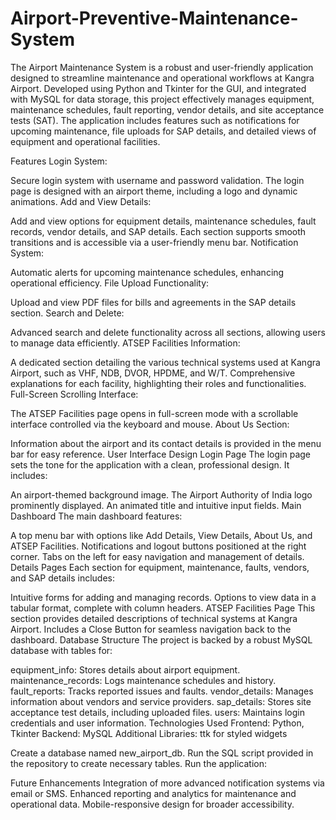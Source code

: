 # Airport-Preventive-Maintenance-System
The Airport Maintenance System is a robust and user-friendly application designed to streamline maintenance and operational workflows at Kangra Airport. Developed using Python and Tkinter for the GUI, and integrated with MySQL for data storage, this project effectively manages equipment, maintenance schedules, fault reporting, vendor details, and site acceptance tests (SAT). The application includes features such as notifications for upcoming maintenance, file uploads for SAP details, and detailed views of equipment and operational facilities.

Features
Login System:

Secure login system with username and password validation.
The login page is designed with an airport theme, including a logo and dynamic animations.
Add and View Details:

Add and view options for equipment details, maintenance schedules, fault records, vendor details, and SAP details.
Each section supports smooth transitions and is accessible via a user-friendly menu bar.
Notification System:

Automatic alerts for upcoming maintenance schedules, enhancing operational efficiency.
File Upload Functionality:

Upload and view PDF files for bills and agreements in the SAP details section.
Search and Delete:

Advanced search and delete functionality across all sections, allowing users to manage data efficiently.
ATSEP Facilities Information:

A dedicated section detailing the various technical systems used at Kangra Airport, such as VHF, NDB, DVOR, HPDME, and W/T.
Comprehensive explanations for each facility, highlighting their roles and functionalities.
Full-Screen Scrolling Interface:

The ATSEP Facilities page opens in full-screen mode with a scrollable interface controlled via the keyboard and mouse.
About Us Section:

Information about the airport and its contact details is provided in the menu bar for easy reference.
User Interface Design
Login Page
The login page sets the tone for the application with a clean, professional design. It includes:

An airport-themed background image.
The Airport Authority of India logo prominently displayed.
An animated title and intuitive input fields.
Main Dashboard
The main dashboard features:

A top menu bar with options like Add Details, View Details, About Us, and ATSEP Facilities.
Notifications and logout buttons positioned at the right corner.
Tabs on the left for easy navigation and management of details.
Details Pages
Each section for equipment, maintenance, faults, vendors, and SAP details includes:

Intuitive forms for adding and managing records.
Options to view data in a tabular format, complete with column headers.
ATSEP Facilities Page
This section provides detailed descriptions of technical systems at Kangra Airport.
Includes a Close Button for seamless navigation back to the dashboard.
Database Structure
The project is backed by a robust MySQL database with tables for:

equipment_info: Stores details about airport equipment.
maintenance_records: Logs maintenance schedules and history.
fault_reports: Tracks reported issues and faults.
vendor_details: Manages information about vendors and service providers.
sap_details: Stores site acceptance test details, including uploaded files.
users: Maintains login credentials and user information.
Technologies Used
Frontend: Python, Tkinter
Backend: MySQL
Additional Libraries: ttk for styled widgets

Create a database named new_airport_db.
Run the SQL script provided in the repository to create necessary tables.
Run the application:

Future Enhancements
Integration of more advanced notification systems via email or SMS.
Enhanced reporting and analytics for maintenance and operational data.
Mobile-responsive design for broader accessibility.

